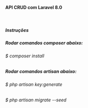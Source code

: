 <br><h4>API CRUD com Laravel 8.0 </h4>

<br>

<h5>Instruções</h5>
<h5>Rodar comandos composer abaixo:</h5>
<h6>$ composer install </h6>
<h5>Rodar comandos artisan abaixo:</h5>
<h6>$ php artisan key:generate</h6>
<h6>$ php artisan migrate --seed </h6>







